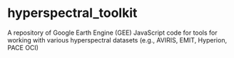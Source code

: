# hyperspectral_toolkit
A repository of Google Earth Engine (GEE) JavaScript code for tools for working with various hyperspectral datasets (e.g., AVIRIS, EMIT, Hyperion, PACE OCI)
